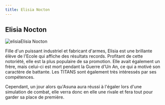 ```yaml
---
title: Elisia Nocton
---
```


Elisia Nocton
-------------

![elisia](/images/stories/manga/ecoleduciel/persos/elisia.jpg)Elisia Nocton


Fille d'un puissant industriel et fabricant d'armes, Elisia est une brillante élève de l'Ecole qui affiche des résultats records. Profitant de cette notoriété, elle est la plus populaire de sa promotion. Elle avait également un frère, mais celui-ci est mort pendant la Guerre d'Un An, ce qui a motivé son caractère de battante. Les TITANS sont également très intéressés par ses compétences.


Cependant, un jour alors qu'Asuna aura réussi à l'égaler lors d'une simulation de combat, elle verra donc en elle une rivale et fera tout pour garder sa place de première.

